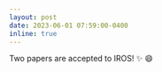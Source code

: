 ```yaml
---
layout: post
date: 2023-06-01 07:59:00-0400
inline: true
---
```


Two papers are accepted to IROS! :sparkles: :smile: